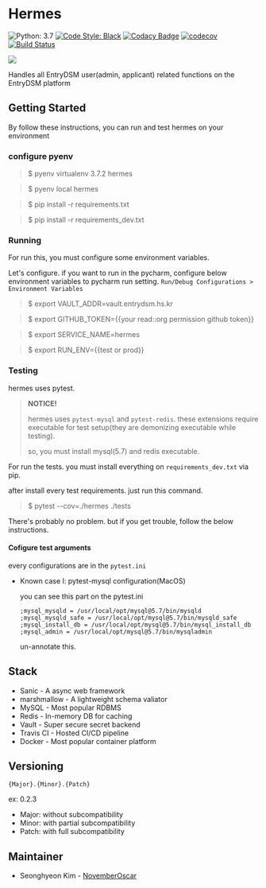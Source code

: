 # Hermes
![Python: 3.7](https://img.shields.io/badge/python-3.7-blue.svg)
[![Code Style: Black](https://badgen.net/badge/code%20style/black/black)](https://github.com/ambv/black)
[![Codacy Badge](https://api.codacy.com/project/badge/Grade/186943feb6d546b18884e4548915f136)](https://app.codacy.com/app/NovemberOscar/Hermes?utm_source=github.com&utm_medium=referral&utm_content=EntryDSM/Hermes&utm_campaign=Badge_Grade_Dashboard)
[![codecov](https://codecov.io/gh/EntryDSM/Hermes/branch/master/graph/badge.svg)](https://codecov.io/gh/EntryDSM/Hermes)
[![Build Status](https://travis-ci.org/EntryDSM/Hermes.svg?branch=master)](https://travis-ci.org/EntryDSM/Hermes)

![](https://seeklogo.com/images/H/Hermes-logo-C6741CE724-seeklogo.com.png)

Handles all EntryDSM user(admin, applicant) related functions on the EntryDSM platform

## Getting Started

By follow these instructions, you can run and test hermes on your environment

### configure pyenv

> $ pyenv virtualenv 3.7.2 hermes

> $ pyenv local hermes

> $ pip install -r requirements.txt

> $ pip install -r requirements_dev.txt

### Running

For run this, you must configure some environment variables.

Let's configure. if you want to run in the pycharm, configure below environment variables to pycharm run setting. `Run/Debug Configurations > Environment Variables`

> $ export VAULT_ADDR=vault.entrydsm.hs.kr

> $ export GITHUB_TOKEN={{your read::org permission github token}}

> $ export SERVICE_NAME=hermes

> $ export RUN_ENV={{test or prod}}

### Testing

hermes uses pytest.

> **NOTICE!**
>
>hermes uses `pytest-mysql` and `pytest-redis`. these extensions require executable for test setup(they are demonizing executable while testing).
>
>so, you must install mysql(5.7) and redis executable.
>

For run the tests. you must install everything on `requirements_dev.txt` via pip.

after install every test requirements. just run this command.

> $ pytest --cov=./hermes ./tests

There's probably no problem.
 but if you get trouble, follow the below instructions.

#### Cofigure test arguments

every configurations are in the  `pytest.ini` 

- Known case I: pytest-mysql configuration(MacOS)

    you can see this part on the pytest.ini

    ```
    ;mysql_mysqld = /usr/local/opt/mysql@5.7/bin/mysqld
    ;mysql_mysqld_safe = /usr/local/opt/mysql@5.7/bin/mysqld_safe
    ;mysql_install_db = /usr/local/opt/mysql@5.7/bin/mysql_install_db
    ;mysql_admin = /usr/local/opt/mysql@5.7/bin/mysqladmin
    ```

    un-annotate this. 

## Stack
- Sanic - A async web framework
- marshmallow - A lightweight schema valiator
- MySQL - Most popular RDBMS
- Redis - In-memory DB for caching
- Vault - Super secure secret backend
- Travis CI - Hosted CI/CD pipeline
- Docker - Most popular container platform

## Versioning
```
{Major}.{Minor}.{Patch}
```
ex: 0.2.3

- Major: without subcompatibility
- Minor: with partial subcompatibility
- Patch: with full subcompatibility

## Maintainer

- Seonghyeon Kim - [NovemberOscar](https://github.com/NovemberOscar)
